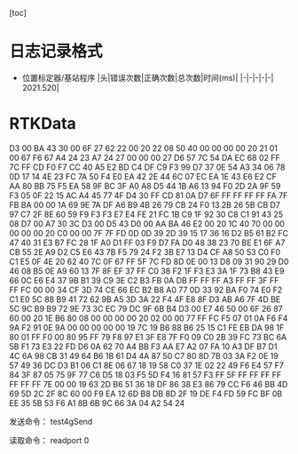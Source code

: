 [toc]
# 日志记录格式

* 位置标定器/基站程序
|头|错误次数|正确次数|总次数|时间(ms)|
|-|-|-|-|-|
2021.520|





# RTKData
 D3 00 BA 43 30 00 6F 27 62 22 00 20 22 08 50 40 00 00 00 00 20 21 01 00 67 F6 67 A4 24 23 A7 24 27 00 00 00 27 D6 57 7C 54 DA EC 68 02 FF 7C FF CD F0 F7 CC 40 A5 E2 BD C4 DF C9 F3 99 D7 37 0E 54 A3 34 06 78 0D 17 14 4E 23 FC 7A 50 F4 E0 EA 42 2E 44 6C 07 EC EA 1E 43 E6 E2 CF AA 80 BB 75 F5 EA 58 9F BC 3F A0 A8 D5 44 1B A6 13 94 F0 2D 2A 9F 59 F3 05 0F 22 15 AC A4 45 77 4F D4 30 FF CD 81 0A D7 6F FF FF FF FF FA 7F FB BA 00 00 1A 69 9E 7A DF A6 B9 4B 26 79 CB 24 F0 13 2B 26 5B CB D7 97 C7 2F 8E 60 59 F9 F3 F3 E7 E4 FE 21 FC 1B C9 1F 92 30 C8 C1 91 43 25 08 D7 00 A7 30 3C D3 00 D5 43 D0 00 AA BA 46 E2 00 20 1C 40 70 00 00 00 00 00 20 C0 00 00 7F 7F FD 0D 0D 39 2D 39 15 17 36 16 D2 B5 61 B2 FC 47 40 31 E3 B7 FC 28 1F A0 D1 FF 03 F9 D7 FA D0 48 38 23 70 BE E1 6F A7 CB 55 2E A9 D2 C5 E6 43 7B F5 79 24 F2 3B E7 13 D4 CF A8 50 53 C0 F0 C1 E5 0F 4E 20 62 40 7C 0F 67 FF 5F 7C FD 8D 0E 00 13 D8 09 31 90 29 D0 46 08 B5 0E A9 60 13 7F 8F EF 37 FF C0 38 F2 1F F3 E3 3A 1F 73 B8 43 E9 66 0C E6 E4 37 9B B1 39 C9 3E C2 B3 FB 0A DB FF FF FF A3 FF FF 3F FF FF FC 00 00 34 CF 3D 74 CE 66 EC B2 B8 A0 77 0D 33 92 BA F0 74 E0 F2 C1 E0 5C 88 B9 41 72 62 9B A5 3D 3A 22 F4 4F E8 8F D3 AB A6 7F 4D BE 5C 9C B9 B9 72 9E 73 3C EC 79 DC 9F 6B B4 D3 00 E7 46 50 00 6F 26 87 60 00 20 1E B6 80 08 00 00 00 00 20 02 00 00 77 FF FC F5 07 01 0A F6 F4 9A F2 91 0E 9A 00 00 00 00 00 19 7C 19 B6 88 B6 25 15 C1 FE EB DA 98 1F 80 01 FF F0 00 80 95 FF 79 F8 97 E1 3F E8 7F F0 09 C0 2B 39 FC 73 BC 6A 5B F1 73 E3 22 FD D6 0A 62 70 A4 BB F3 AA E7 A2 07 FA 10 A3 DF B7 D1 4C 6A 98 CB 31 49 64 B6 1B 61 D4 4A 87 50 C7 80 8D 7B 03 3A F2 0E 19 57 49 36 DC D3 B1 06 C1 8E 06 67 18 19 58 C0 37 1E 02 22 49 F6 E4 57 F7 84 3F 87 05 75 9F 77 C6 D5 18 03 F5 5D F4 16 81 57 F3 FF 5F FF FF FF FF FF FF FF 7E 00 00 19 63 2D B6 51 36 18 DF 86 38 E3 86 79 CC F6 46 BB 4D 69 5D 2C 2F 8C 60 00 F9 EA 12 6D B8 DB 8D 2F 19 DE F4 FD 59 FC BF 0B EE 35 5B 53 F6 A1 8B 6B 9C 66 3A 04 A2 54 24

发送命令：
test4gSend

读取命令：
readport 0